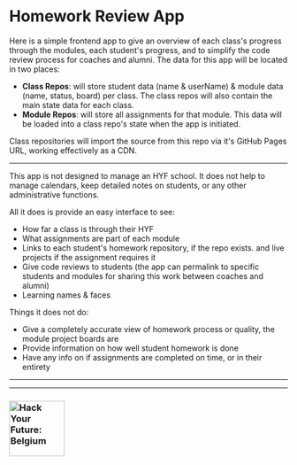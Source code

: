 # Homework Review App

Here is a simple frontend app to give an overview of each class's progress through the modules, each student's progress, and to simplify the code review process for coaches and alumni.  The data for this app will be located in two places:
* __Class Repos__: will store student data (name & userName) & module data (name, status, board) per class.  The class repos will also contain the main state data for each class.
* __Module Repos__: will store all assignments for that module.  This data will be loaded into a class repo's state when the app is initiated.

Class repositories will import the source from this repo via it's GitHub Pages URL, working effectively as a CDN.

---

This app is not designed to manage an HYF school.  It does not help to manage calendars, keep detailed notes on students, or any other administrative functions.

All it does is provide an easy interface to see:
* How far a class is through their HYF
* What assignments are part of each module
* Links to each student's homework repository, if the repo exists. and live projects if the assignment requires it
* Give code reviews to students (the app can permalink to specific students and modules for sharing this work between coaches and alumni)
* Learning names & faces

Things it does not do:
* Give a completely accurate view of homework process or quality, the module project boards are
* Provide information on how well student homework is done
* Have any info on if assignments are completed on time, or in their entirety


---
---
### <a href="https://hackyourfuture.be" target="_blank"><img src="https://user-images.githubusercontent.com/18554853/63941625-4c7c3d00-ca6c-11e9-9a76-8d5e3632fe70.jpg" width="100" height="100" alt="Hack Your Future: Belgium"></a>
